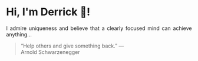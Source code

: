 # Hi, I'm Derrick 👋!
<p align="justify">I admire uniqueness and believe that a clearly focused mind can achieve anything...</p> 
<!-- #quote-start -->
<blockquote>&ldquo;Help others and give something back.&rdquo; &mdash; <footer>Arnold Schwarzenegger</footer></blockquote>
<!-- #quote-end -->
